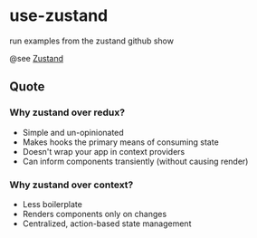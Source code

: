# use-zustand
run examples from the zustand github show

@see [Zustand](https://github.com/pmndrs/zustand)

## Quote
### Why zustand over redux?
* Simple and un-opinionated
* Makes hooks the primary means of consuming state
* Doesn't wrap your app in context providers
* Can inform components transiently (without causing render)

### Why zustand over context?
* Less boilerplate
* Renders components only on changes
* Centralized, action-based state management
